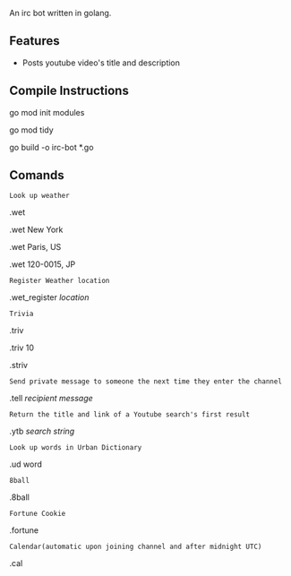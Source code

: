 An irc bot written in golang.

## Features

- Posts youtube video's title and description

## Compile Instructions

go mod init modules

go mod tidy 

go build -o irc-bot *.go

## Comands

`Look up weather`

.wet

.wet New York

.wet Paris, US

.wet 120-0015, JP

`Register Weather location`

.wet_register *location*

`Trivia`

.triv

.triv 10

.striv

`Send private message to someone the next time they enter the channel`

.tell *recipient* *message*

`Return the title and link of a Youtube search's first result`

.ytb *search string*

`Look up words in Urban Dictionary`

.ud word

`8ball`

.8ball

`Fortune Cookie`

.fortune

`Calendar(automatic upon joining channel and after midnight UTC)`

.cal
